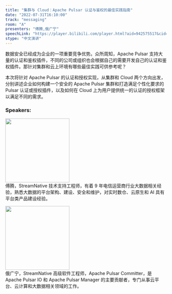 ```yaml
---
title: "集群与 Cloud：Apache Pulsar 认证与鉴权的最佳实践指南"
date: "2022-07-31T16:10:00"
track: "messaging"
room: "A"
presenters: "傅腾,俄广宁"
speechLink: "https://player.bilibili.com/player.html?aid=942575517&cid=817760221&page=1"
stype: "中文演讲"
---
```

数据安全已经成为企业的一项重要竞争优势。众所周知，Apache Pulsar 支持大量的认证和鉴权插件，不同的公司或组织也会根据自己的需要开发自己的认证和鉴权插件。那针对集群和云上环境有哪些最佳实践可供参考呢？

本次将针对 Apache Pulsar 的认证和授权实现，从集群和 Cloud 两个方向出发，分别讲述企业如何构建一个安全的 Apache Pulsar 集群和打造满足个性化要求的 Pulsar 认证或授权插件，以及如何在 Cloud 上为用户提供统一的认证的授权框架以满足不同的需求。
 ### Speakers: 
 <img src="images/speaker/1216_2.png" width="200" /><br>傅腾，StreamNative 技术支持工程师，有着 9 年电信运营商行业大数据相关经验，熟悉大数据的平台架构、建设、安全和维护，对实时数仓、云原生和 AI 具有平台类产品建设经验。

 <img src="images/speaker/1216.png" width="200" /><br>俄广宁，StreamNative 高级软件工程师，Apache Pulsar Committer，是 Apache Pulsar IO 和 Apache Pulsar Manager 的主要贡献者，专门从事云平台、云计算和大数据相关领域的工作。

 